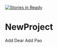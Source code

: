 [![Stories in Ready](https://badge.waffle.io/clubttt/NewProject.png?label=ready&title=Ready)](https://waffle.io/clubttt/NewProject)
# NewProject
Add Dear
Add Pao
